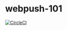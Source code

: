 # webpush-101

[![CircleCI](https://circleci.com/gh/nokamoto/webpush-101.svg?style=svg)](https://circleci.com/gh/nokamoto/webpush-101)
